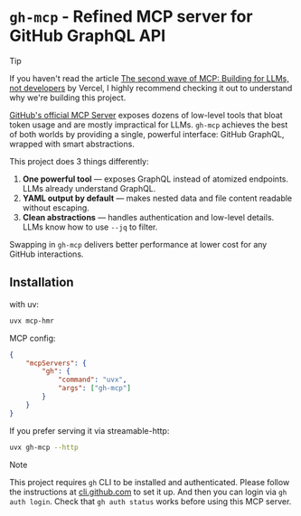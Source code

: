 # `gh-mcp` - Refined MCP server for GitHub GraphQL API

> [!TIP]
> If you haven't read the article [The second wave of MCP: Building for LLMs, not developers](https://vercel.com/blog/the-second-wave-of-mcp-building-for-llms-not-developers) by Vercel, I highly recommend checking it out to understand why we're building this project.

[GitHub's official MCP Server](https://github.com/github/github-mcp-server) exposes dozens of low-level tools that bloat token usage and are mostly impractical for LLMs. `gh-mcp` achieves the best of both worlds by providing a single, powerful interface: GitHub GraphQL, wrapped with smart abstractions.

This project does 3 things differently:

1. **One powerful tool** — exposes GraphQL instead of atomized endpoints. LLMs already understand GraphQL.
2. **YAML output by default** — makes nested data and file content readable without escaping.
3. **Clean abstractions** — handles authentication and low-level details. LLMs know how to use `--jq` to filter.

Swapping in `gh-mcp` delivers better performance at lower cost for any GitHub interactions.

## Installation

with uv:

```sh
uvx mcp-hmr
```

MCP config:

```json
{
    "mcpServers": {
        "gh": {
            "command": "uvx",
            "args": ["gh-mcp"]
        }
    }
}
```

If you prefer serving it via streamable-http:

```sh
uvx gh-mcp --http
```

> [!NOTE]
> This project requires `gh` CLI to be installed and authenticated. Please follow the instructions at [cli.github.com](https://cli.github.com/) to set it up. And then you can login via `gh auth login`. Check that `gh auth status` works before using this MCP server.
